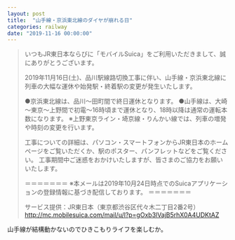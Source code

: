 ```yaml
---
layout: post
title:  "山手線・京浜東北線のダイヤが崩れる日"
categories: railway
date: "2019-11-16 00:00:00"
---
```


> いつもJR東日本ならびに「モバイルSuica」をご利用いただきまして、誠にありがとうございます。
> 
> 2019年11月16日(土)、品川駅線路切換工事に伴い、山手線・京浜東北線に列車の大幅な運休や始発駅・終着駅の変更が発生いたします。
> 
> ●京浜東北線は、品川～田町間で終日運休となります。
> ●山手線は、大崎～東京～上野間で初電～16時頃まで運休となり、18時以降は通常の運転本数になります。
> ※上野東京ライン・埼京線・りんかい線では、列車の増発や時刻の変更を行います。
> 
> 工事についての詳細は、パソコン・スマートフォンからJR東日本のホームページをご覧いただくか、駅のポスター、パンフレットなどをご覧ください。
> 工事期間中ご迷惑をおかけいたしますが、皆さまのご協力をお願いいたします。
> 
> ＝＝＝＝＝＝＝
> ※本メールは2019年10月24日時点でのSuicaアプリケーションの登録情報に基づき配信しております。
> ＝＝＝＝＝＝＝　　　　　
> 
> サービス提供：JR東日本（東京都渋谷区代々木二丁目2番2号）
>  <http://mc.mobilesuica.com/mail/u/l?p=gOxb3lVajB5rhX0A4UDKtAZ>

山手線が結構動かないのでひきこもりライフを楽しむか。
